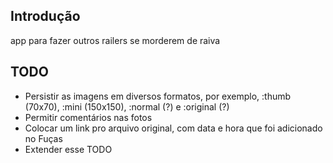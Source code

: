 Introdução
----------

app para fazer outros railers se morderem de raiva


TODO
----

* Persistir as imagens em diversos formatos, por exemplo, :thumb (70x70), :mini (150x150), :normal (?) e :original (?)
* Permitir comentários nas fotos
* Colocar um link pro arquivo original, com data e hora que foi adicionado no Fuças
* Extender esse TODO